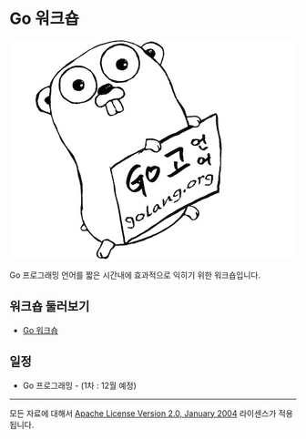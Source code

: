 # Go 워크숍

![](img/gopher_kr.jpg)

Go 프로그래밍 언어를 짧은 시간내에 효과적으로 익히기 위한 워크숍입니다.

## 워크숍 둘러보기
 * [Go 워크숍](courses/README.md)

## 일정
 * Go 프로그래밍 - (1차 : 12월 예정)
___
모든 자료에 대해서 [Apache License Version 2.0, January 2004](http://www.apache.org/licenses/LICENSE-2.0) 라이센스가 적용됩니다.

